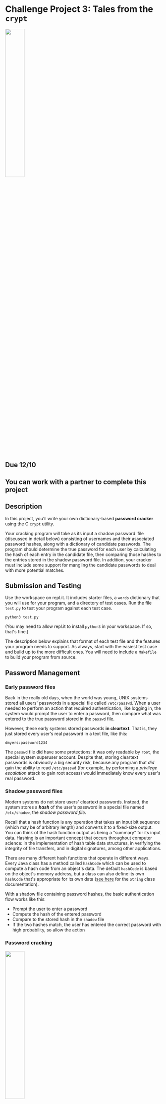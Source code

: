 # Challenge Project 3: Tales from the `crypt`

<img src="https://www.budsartbooks.com/wp-content/uploads/2021/05/ectfc01-tales-from-the-crypt-book_2.jpg" width="35%" />

## Due 12/10

## You can work with a partner to complete this project

## Description

In this project, you'll write your own dictionary-based **password cracker** using
the C `crypt` utility.

Your cracking program will take as its input a shadow password file (discussed in detail below) consisting of usernames and their associated password hashes, along with a dictionary of candidate passwords. The program should determine the true password for each user by calculating the hash of each entry in the candidate file, then comparing those hashes to the entries stored in the shadow password file. In addition, your cracker must include some support for mangling the candidate passwords to deal with more potential matches.

## Submission and Testing

Use the workspace on repl.it. It includes starter files, a `words` dictionary that you will use for your program, and a directory of test cases. Run the file `test.py` to test your program against each test case.

```
python3 test.py
```

(You may need to allow repl.it to install `python3` in your workspace. If so, that's fine.)

The description below explains that format of each test file and the features your program needs to support. As always, start with the easiest test case and build up to the more difficult ones. You will need to include a `Makefile` to build your program from source.


## Password Management

### Early password files
Back in the really old days, when the world was young, UNIX systems stored all users' passwords in a special file called `/etc/passwd`. When a user needed to perform an action that required authentication, like logging in, the system would prompt the user to enter a password, then compare what was entered to the true password stored in the `passwd` file.

However, these early systems stored passwords **in cleartext**. That is, they just stored every user's real password in a text file, like this:

```
dmyers:password1234
```

The `passwd` file did have some protections: it was only readable by `root`, the special system superuser account. Despite that, storing cleartext passwords is obviously a big security risk, because any program that *did* gain the ability to read `/etc/passwd` (for example, by performing a *privilege escalation* attack to gain root access) would immediately know every user's real password.

### Shadow password files

Modern systems do not store users' cleartext passwords. Instead, the system stores a ***hash*** of the user's password in a special file named `/etc/shadow`, the *shadow password file*.

Recall that a hash function is any operation that takes an input bit sequence (which may be of arbitrary length) and converts it to a fixed-size output. You can think of the hash function output as being a "summary" for its input data. Hashing is an important concept that occurs throughout computer science: in the implementation of hash table data structures, in verifying the integrity of file transfers, and in digital signatures, among other applications.

There are many different hash functions that operate in different ways. Every Java class has a method called `hashCode` which can be used to compute a hash code from an object's data. The default `hashCode` is based on the object's memory address, but a class can also define its own `hashCode` that's appropriate for its own data ([see here](https://docs.oracle.com/javase/7/docs/api/java/lang/String.html#hashCode()) for the `String` class documentation).

With a shadow file containing password hashes, the basic authentication flow works like this:

- Prompt the user to enter a password
- Compute the hash of the entered password
- Compare to the stored hash in the `shadow` file
- If the two hashes match, the user has entered the correct password with high probability, so allow the action

### Password cracking

<img src="https://imgs.xkcd.com/comics/how_hacking_works_2x.png" width="35%" />

What if the `shadow` file is compromised? This is not great, but it isn't as bad as leaking users' real passwords. An attacker who manages to obtain the `shadow` file would know the **hash** of each user's password, but not the real passwords themselves.

Therefore, the attacker faces a reverse-engineering problem: given the hash of a user's password, find a **real input password** that can be used to generate that hash. This might be easy for simple hash functions, but real password systems use strong **cryptographic hash functions** that are **one-way**.  That is, there's no way to invert a strong hash function to recover the input for a given hash, so the attacker's only choice is to **try many different inputs** until finding one that produces the desired output.

The simplest approach is to launch a **brute-force** attack by generating all possible candidate passwords and testing each one. This is guaranteed to eventually succeed, but is usually impractical. For example, if we consider a 10 character password that may contain uppercase and lowercase letters and the ten digits 0-9, there are

62<sup>10</sup> = 839299365868340224

possible combinations. Therefore, long, truly random passwords are always strong.

However, weak passwords are significantly easier to crack. For example, if we consider eight character passwords using lowercase letters, there are only

26<sup>8</sup> = 208827064576

That's still a lot, but it's possible to **precompute** every hash for those passwords and store them on a disk using a [rainbow table](https://en.wikipedia.org/wiki/Rainbow_table), a special data structure used to efficiently store pre-computed password hashes.

### Dictionary attacks

For the most part, though, attackers don't even need to resort to brute force attacks. Normal users rarely pick complex passwords and the same general passwords tend to show up repeatedly on different systems. The classic, of course, is simply setting your password to `password`, but smarter users still tend to choose passwords that are based on common words, short phrases, or cultural tropes.

For example, you might think that a password like `2Timothy3:16` is strong, because it's relatively long with a mixture of characters, digits, and symbols, but it's actually incredibly weak. Passwords based on Bible verses, popular band names, characters, or movie quotes are easy to crack because users tend to pick from a relatively small number of choices in each category. Popular word combinations like `bluesky` or `pumpkinspice` are also likely to be chosen by many users, so they also make weak passwords.

A **dictionary attack** starts with a list of candidate passwords, which might be based on real passwords leaked from other systems, and then tests each one. In a large `shadow` file, it's likely that many users will have picked passwords that are already in the dictionary.

An attacker can get more passwords for low cost by applying **mangling rules** to the passwords in the dictionary. For example, taking a short phrase and appending a number (e.g., `pumpkinspice1`) is a common heuristic, but it's easy to take each password in the dictionary and generate ten variations with a digit appended. Capitalizing the first letter of a password is an easy mangle (only one character needs to change), as are common substitutions, as shown in this famous xkcd:

<img src="https://imgs.xkcd.com/comics/password_strength.png" width="40%" />


## The Actual Project

Write a program named `crack.c` that can perform dictionary-based password cracking. Your program will use the `words` file included in the project workspace as its dictionary and the built-in C `crypt` function to calculate hashes, which we'll discuss in more detail below. In addition, your program needs to support two mangling options:

- Toggling the case of the first letter in a dictionary word
- Appending each of the digits 0-9 to a word and testing each of the resulting passwords

### Shadow file format

If you look at the files in the testing directory, you'll see shadow password entries similar to the following:

```
user0:$1$$JCsoZ55UHyLk22.lqSA2U0
user1:$1$$eoTG9D5Fx..7iliLQWPBw/
user2:$1$$VD002Iq9ks/wo/H1EXJtJ0
user3:$1$$30qGDaBgnIhhMssqS04JT1
user4:$1$$HORk2MILG8xV3q4OqTHwX0
```

Each line corresponds to one password entry with the following format:

- The user name, e.g. `user0`. These are dummy values and you won't use them at all.

- A colon separating the user name from the hashed password string.
 
- The first part of the password string, which is always `$1$$`. The number identifies the hash function to use for this password, using standard numbers defined by the `crypt` function. Number `1` corresponds to the md5 hash function, which is not the most secure choice, but is fast. A more realistic option is number `6`, which corresponds to SHA-512, one of the main cryptographic hash functions.

- The actual password hash itself, e.g. `JCsoZ55UHyLk22.lqSA2U0` in the first line of the example above.

### The `crypt.c` program

Your program must support the following options:

- `-i`: specifies the input shadow password  file.

- `-o`: specifies the output file that will store the cracked passwords

- `-d`: specifies the dictionary file that stores the list of candidate passwords. The supplied `words` file is a UNIX dictionary with a large number of words intended for spellchecking.

The basic dictionary attack simply calculates the hashes of every word in the
dictionary, checking for matches with the entries in the shadow  file. You should also support two mangling options:

- `-n`: append each of the single digits, 0-9, to the end of the candidate. 
- `-c`: toggle the case of the  first letter of the candidate.

These options can be invoked in any combination. It's acceptable to use zero, only one, or both mangling options, but you can only invoke one combination of options each time the program runs. **You must use `getopt` to process the command-line options**.

Here is an example invocation:

```
./crypt -i tests/shadow_no_mangle -o output -d words -c -n
```

The `test.py` script will automatically invoke your program with the appropriate inputs for each test case.


### Calculating hashes with `crypt`

You will use the C crypt function to calculate password hashes. Take a look at
`example.c` to see how it works.

`crypt` takes two arguments: the string to hash and a "salt" string. **Your salt string will
always be `$1$`**. The salt string serves two purposes:

- It begins with a number that identifies the hash function, as discussed above.

- It can contain additional characters that are added to the input string before the hash operation. Doing this increases the effective length of the password, which defeats attacks based on precomputing hashes for short passwords (read the part about the rainbow table attack above). You do not need to add any additional salt characters to your implementation.

### Strategy

This is a complex project. Think about how to build incrementally and test your work as you go. Here is a general strategy to get you through:

- Look at `example.c` and make sure that you understand it and can compile and run it. Experiment with hashing different strings.

- Start by writing the `main` function and using `getopt` to process arguments. You don't need to do anything with all of the arguments yet, but write code to identify that they're present. Review the Benford's Law project if you need a refresher on `getopt`.

- Next, write code to open the input file and loop through each of its lines. Use `strtok` to extract the hash string from each line.

- This next step is the hardest one. Write a function that takes the hash string and the dictionary file name as inputs. Your function should open the dictionary file and loop through the words in contains, one per line. For each word, calculate its hash using `crypt` and compare to the input hash string. If you find a match, return the dictionary word that generated the correct hash. **Every test has a match in the dictionary**.

- Once you can identify the correct passwords for one of the test files, write code to write them to the output file.

- At this point, you should be able to pass the first test case, which uses the input shadow file with no mangling rules.

- Next, add support for the `-c` option to toggle the first letter of each input word. Note that this doesn't require rewriting the entire flow, just add a flag that checks if case toggling is set, and if it is, flip the first letter. You might want to check for any easy way to do that, or review the midterm.

- Finally, add support for the `-n` option. This one is more complex because it needs to append each digit 0-9 to each candidate word and calculate the hash for each combination.

Happy cracking!
